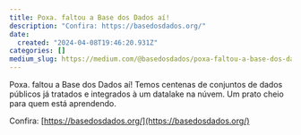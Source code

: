 ```yaml
---
title: Poxa. faltou a Base dos Dados aí!
description: "Confira: https://basedosdados.org/"
date:
  created: "2024-04-08T19:46:20.931Z"
categories: []
medium_slug: https://medium.com/@basedosdados/poxa-faltou-a-base-dos-dados-a%C3%AD-918edca4d83e
---
```


Poxa. faltou a Base dos Dados aí! Temos centenas de conjuntos de dados públicos já tratados e integrados à um datalake na núvem. Um prato cheio para quem está aprendendo.

Confira: [https://basedosdados.org/](https://basedosdados.org/)
